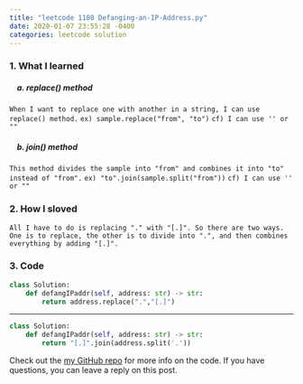 ```yaml
---
title: "leetcode 1108 Defanging-an-IP-Address.py"
date: 2020-01-07 23:55:28 -0400
categories: leetcode solution
---
```


### 1. What I learned
##### &nbsp;&nbsp;&nbsp;&nbsp;a. replace() method
`When I want to replace one with another in a string, I can use replace() method.`
`ex) sample.replace("from", "to")`
`cf) I can use '' or ""`

##### &nbsp;&nbsp;&nbsp;&nbsp;b. join() method
`This method divides the sample into "from" and combines it into "to" instead of "from".`
`ex) "to".join(sample.split("from"))`
`cf) I can use '' or ""`

### 2. How I sloved
`All I have to do is replacing "." with "[.]". So there are two ways. One is to replace, the other is to divide into ".", and then combines everything by adding "[.]".`

### 3. Code
```python
class Solution:  
    def defangIPaddr(self, address: str) -> str:  
        return address.replace(".","[.]")  
```
---

```python
class Solution:  
    def defangIPaddr(self, address: str) -> str:  
        return "[.]".join(address.split('.'))  
```

Check out the [my GitHub repo][hyuk-gh] for more info on the code. If you have questions, you can leave a reply on this post.

[hyuk-gh]:   https://github.com/dlgur1994/StudyAlgorithms/tree/master/leetcode
